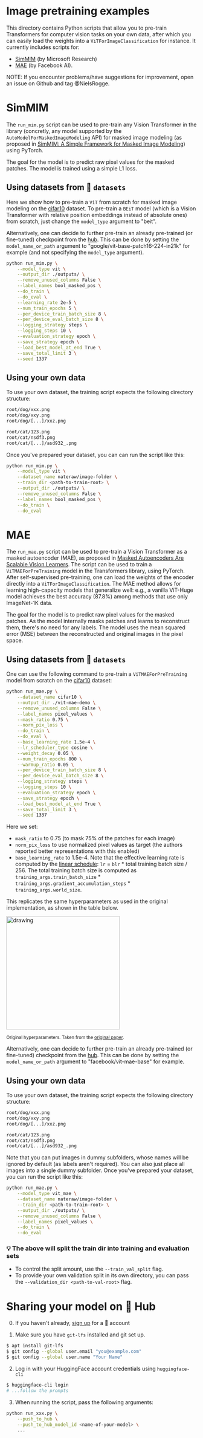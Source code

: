 <!---
Copyright 2022 The HuggingFace Team. All rights reserved.

Licensed under the Apache License, Version 2.0 (the "License");
you may not use this file except in compliance with the License.
You may obtain a copy of the License at

    http://www.apache.org/licenses/LICENSE-2.0

Unless required by applicable law or agreed to in writing, software
distributed under the License is distributed on an "AS IS" BASIS,
WITHOUT WARRANTIES OR CONDITIONS OF ANY KIND, either express or implied.
See the License for the specific language governing permissions and
limitations under the License.
-->

# Image pretraining examples

This directory contains Python scripts that allow you to pre-train Transformers for computer vision tasks on your own data, after which you can easily load the weights into a `ViTForImageClassification` for instance. It currently includes scripts for:
- [SimMIM](#simmim) (by Microsoft Research)
- [MAE](#mae) (by Facebook AI).

NOTE: If you encounter problems/have suggestions for improvement, open an issue on Github and tag @NielsRogge.


# SimMIM

The `run_mim.py` script can be used to pre-train any Vision Transformer in the library (concretly, any model supported by the `AutoModelForMaskedImageModeling` API) for masked image modeling (as proposed in [SimMIM: A Simple Framework for Masked Image Modeling](https://arxiv.org/abs/2111.09886)) using PyTorch.

The goal for the model is to predict raw pixel values for the masked patches. The model is trained using a simple L1 loss.

## Using datasets from 🤗 `datasets`

Here we show how to pre-train a `ViT` from scratch for masked image modeling on the [cifar10](https://huggingface.co/datasets/cifar10) dataset. To pre-train a `BEiT` model (which is a Vision Transformer with relative position embeddings instead of absolute ones) from scratch, just change the `model_type` argument to "beit". 

Alternatively, one can decide to further pre-train an already pre-trained (or fine-tuned) checkpoint from the [hub](https://huggingface.co/). This can be done by setting the `model_name_or_path` argument to "google/vit-base-patch16-224-in21k" for example (and not specifying the `model_type` argument).

```bash
python run_mim.py \
    --model_type vit \
    --output_dir ./outputs/ \
    --remove_unused_columns False \
    --label_names bool_masked_pos \
    --do_train \
    --do_eval \
    --learning_rate 2e-5 \
    --num_train_epochs 5 \
    --per_device_train_batch_size 8 \
    --per_device_eval_batch_size 8 \
    --logging_strategy steps \
    --logging_steps 10 \
    --evaluation_strategy epoch \
    --save_strategy epoch \
    --load_best_model_at_end True \
    --save_total_limit 3 \
    --seed 1337
```

## Using your own data

To use your own dataset, the training script expects the following directory structure:

```bash
root/dog/xxx.png
root/dog/xxy.png
root/dog/[...]/xxz.png

root/cat/123.png
root/cat/nsdf3.png
root/cat/[...]/asd932_.png
```

Once you've prepared your dataset, you can can run the script like this:

```bash
python run_mim.py \
    --model_type vit \
    --dataset_name nateraw/image-folder \
    --train_dir <path-to-train-root> \
    --output_dir ./outputs/ \
    --remove_unused_columns False \
    --label_names bool_masked_pos \
    --do_train \
    --do_eval
```

# MAE

The `run_mae.py` script can be used to pre-train a Vision Transformer as a masked autoencoder (MAE), as proposed in [Masked Autoencoders Are Scalable Vision Learners](https://arxiv.org/abs/2111.06377). The script can be used to train a `ViTMAEForPreTraining` model in the Transformers library, using PyTorch. After self-supervised pre-training, one can load the weights of the encoder directly into a `ViTForImageClassification`. The MAE method allows for learning high-capacity models that generalize well: e.g., a vanilla ViT-Huge model achieves the best accuracy (87.8%) among methods that use only ImageNet-1K data.

The goal for the model is to predict raw pixel values for the masked patches. As the model internally masks patches and learns to reconstruct them, there's no need for any labels. The model uses the mean squared error (MSE) between the reconstructed and original images in the pixel space.

## Using datasets from 🤗 `datasets`

One can use the following command to pre-train a `ViTMAEForPreTraining` model from scratch on the [cifar10](https://huggingface.co/datasets/cifar10) dataset:

```bash
python run_mae.py \
    --dataset_name cifar10 \
    --output_dir ./vit-mae-demo \
    --remove_unused_columns False \
    --label_names pixel_values \
    --mask_ratio 0.75 \
    --norm_pix_loss \
    --do_train \
    --do_eval \
    --base_learning_rate 1.5e-4 \
    --lr_scheduler_type cosine \
    --weight_decay 0.05 \
    --num_train_epochs 800 \
    --warmup_ratio 0.05 \
    --per_device_train_batch_size 8 \
    --per_device_eval_batch_size 8 \
    --logging_strategy steps \
    --logging_steps 10 \
    --evaluation_strategy epoch \
    --save_strategy epoch \
    --load_best_model_at_end True \
    --save_total_limit 3 \
    --seed 1337
```

Here we set:
- `mask_ratio` to 0.75 (to mask 75% of the patches for each image)
- `norm_pix_loss` to use normalized pixel values as target (the authors reported better representations with this enabled) 
- `base_learning_rate` to 1.5e-4. Note that the effective learning rate is computed by the [linear schedule](https://arxiv.org/abs/1706.02677): `lr` = `blr` * total training batch size / 256. The total training batch size is computed as `training_args.train_batch_size` * `training_args.gradient_accumulation_steps` * `training_args.world_size`.

This replicates the same hyperparameters as used in the original implementation, as shown in the table below.

<img src="https://huggingface.co/datasets/huggingface/documentation-images/resolve/main/mae_pretraining_setting.png"
alt="drawing" width="300"/> 

<small> Original hyperparameters. Taken from the <a href="https://arxiv.org/abs/2111.06377">original paper</a>. </small>

Alternatively, one can decide to further pre-train an already pre-trained (or fine-tuned) checkpoint from the [hub](https://huggingface.co/). This can be done by setting the `model_name_or_path` argument to "facebook/vit-mae-base" for example.


## Using your own data

To use your own dataset, the training script expects the following directory structure:

```bash
root/dog/xxx.png
root/dog/xxy.png
root/dog/[...]/xxz.png

root/cat/123.png
root/cat/nsdf3.png
root/cat/[...]/asd932_.png
```

Note that you can put images in dummy subfolders, whose names will be ignored by default (as labels aren't required). You can also just place all images into a single dummy subfolder. Once you've prepared your dataset, you can run the script like this:

```bash
python run_mae.py \
    --model_type vit_mae \
    --dataset_name nateraw/image-folder \
    --train_dir <path-to-train-root> \
    --output_dir ./outputs/ \
    --remove_unused_columns False \
    --label_names pixel_values \
    --do_train \
    --do_eval
```

### 💡 The above will split the train dir into training and evaluation sets
  - To control the split amount, use the `--train_val_split` flag.
  - To provide your own validation split in its own directory, you can pass the `--validation_dir <path-to-val-root>` flag.


# Sharing your model on 🤗 Hub

0. If you haven't already, [sign up](https://huggingface.co/join) for a 🤗 account

1. Make sure you have `git-lfs` installed and git set up.

```bash
$ apt install git-lfs
$ git config --global user.email "you@example.com"
$ git config --global user.name "Your Name"
```

2. Log in with your HuggingFace account credentials using `huggingface-cli`

```bash
$ huggingface-cli login
# ...follow the prompts
```

3. When running the script, pass the following arguments:

```bash
python run_xxx.py \
    --push_to_hub \
    --push_to_hub_model_id <name-of-your-model> \
    ...
```